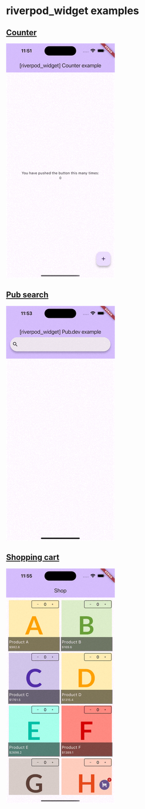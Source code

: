 # riverpod_widget examples

## [Counter](./counter/)

![counter example](./_preview/riverpod_widget_counter.gif)

## [Pub search](./api_search/)

![counter example](./_preview/riverpod_widget_pub.gif)

## [Shopping cart](./cart/)

![counter example](./_preview/riverpod_widget_cart.gif)